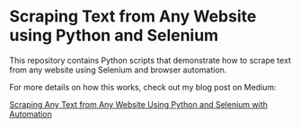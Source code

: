 # Scraping Text from Any Website using Python and Selenium

This repository contains Python scripts that demonstrate how to scrape text from any website using Selenium and browser automation. 

For more details on how this works, check out my blog post on Medium:

[Scraping Any Text from Any Website Using Python and Selenium with Automation](https://medium.com/@shariarsakil101/scraping-text-from-any-website-using-python-and-selenium-ac3d496ff438)
